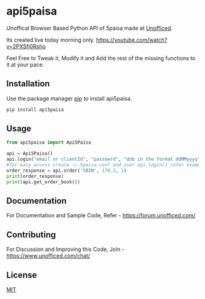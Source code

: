 # api5paisa

Unoffical Browser Based Python API of 5paisa made at [Unofficed](https://unofficed.com/).

Its created live today morning only. https://youtube.com/watch?v=2PXSfi0Rsho

Feel Free to Tweak it, Modify it and Add the rest of the missing functions to it at your pace.

## Installation

Use the package manager [pip](https://pypi.org/project/api5paisa/) to install api5paisa.

```bash
pip install api5paisa
```

## Usage

```python
from api5paisa import Api5Paisa

api = Api5Paisa()
api.login("email or clientId", "passowrd", "dob in the format ddMMyyyy")
#for easy access create ~/.5paisa.conf and user api.login() refer examples/5paisa.conf
order_response = api.order('SBIN', 170.2, 1)
print(order_response)
print(api.get_order_book())
```

## Documentation
For Documentation and Sample Code, Refer - https://forum.unofficed.com/

## Contributing
For Discussion and Improving this Code, Join - https://www.unofficed.com/chat/

## License
[MIT](https://choosealicense.com/licenses/mit/)

